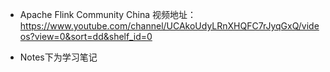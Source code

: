 * Apache Flink Community China 视频地址：https://www.youtube.com/channel/UCAkoUdyLRnXHQFC7rJyqGxQ/videos?view=0&sort=dd&shelf_id=0

* Notes下为学习笔记

  
